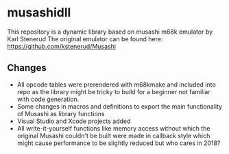 # musashidll

This repository is a dynamic library based on musashi m68k emulator by Karl Stenerud
The original emulator can be found here: https://github.com/kstenerud/Musashi

## Changes 

  * All opcode tables were prerendered with m68kmake and included into repo as the library might be tricky to build for a beginner not familiar with code generation.
  * Some changes in macros and definitions to export the main functionality of Musashi as library functions
  * Visual Studio and Xcode projects added
  * All write-it-yourself functions like memory access without which the original Musashi couldn't be built were made in callback style which might cause performance to be slightly reduced but who cares in 2018?
  
